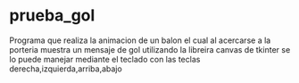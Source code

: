 # prueba_gol

Programa que realiza la animacion de un balon el cual al acercarse a la porteria muestra un mensaje de gol utilizando la libreira canvas de tkinter
se lo puede manejar mediante el teclado con las teclas derecha,izquierda,arriba,abajo
